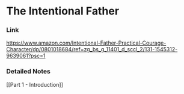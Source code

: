 # The Intentional Father

### Link

https://www.amazon.com/Intentional-Father-Practical-Courage-Character/dp/0801018684/ref=zg_bs_g_11401_d_sccl_2/131-1545312-9639061?psc=1

### Detailed Notes
[[Part 1 - Introduction]]

